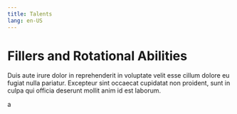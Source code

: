 ```yaml
---
title: Talents
lang: en-US
---
```



# Fillers and Rotational Abilities

Duis aute irure dolor in reprehenderit in voluptate velit esse
cillum dolore eu fugiat nulla pariatur. Excepteur sint occaecat cupidatat non
proident, sunt in culpa qui officia deserunt mollit anim id est laborum.

<Talent :id=585></Talent>
a
